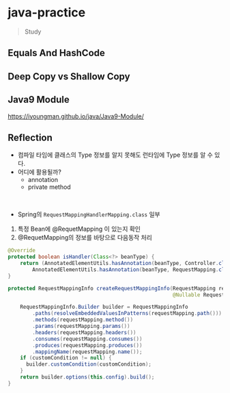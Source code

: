 # java-practice
> Study

## Equals And HashCode

## Deep Copy vs Shallow Copy

## Java9 Module  
https://iyoungman.github.io/java/Java9-Module/  

## Reflection
* 컴파일 타임에 클래스의 Type 정보를 알지 못해도 런타임에 Type 정보를 알 수 있다.
* 어디에 활용될까?
  * annotation
  * private method
    
<br>
  
* Spring의 `RequestMappingHandlerMapping.class` 일부
1) 특정 Bean에 @RequetMapping 이 있는지 확인
2) @RequetMapping의 정보를 바탕으로 다음동작 처리

```java
@Override
protected boolean isHandler(Class<?> beanType) {
    return (AnnotatedElementUtils.hasAnnotation(beanType, Controller.class) ||
        AnnotatedElementUtils.hasAnnotation(beanType, RequestMapping.class));//(1)
}

protected RequestMappingInfo createRequestMappingInfo(RequestMapping requestMapping, //(2)
                                                      @Nullable RequestCondition<?> customCondition) {

    RequestMappingInfo.Builder builder = RequestMappingInfo
        .paths(resolveEmbeddedValuesInPatterns(requestMapping.path()))
        .methods(requestMapping.method())
        .params(requestMapping.params())
        .headers(requestMapping.headers())
        .consumes(requestMapping.consumes())
        .produces(requestMapping.produces())
        .mappingName(requestMapping.name());
    if (customCondition != null) {
      builder.customCondition(customCondition);
    }
    return builder.options(this.config).build();
}
```
  
